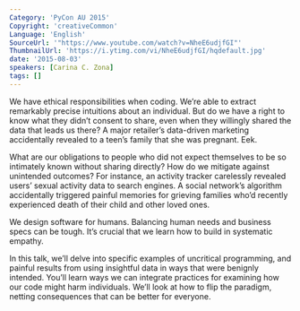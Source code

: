 ```yaml
---
Category: 'PyCon AU 2015'
Copyright: 'creativeCommon'
Language: 'English'
SourceUrl: '"https://www.youtube.com/watch?v=NheE6udjfGI"'
ThumbnailUrl: 'https://i.ytimg.com/vi/NheE6udjfGI/hqdefault.jpg'
date: '2015-08-03'
speakers: [Carina C. Zona]
tags: []
---
```

We have ethical responsibilities when coding. We’re able to extract remarkably precise intuitions about an individual. But do we have a right to know what they didn’t consent to share, even when they willingly shared the data that leads us there? A major retailer’s data-driven marketing accidentally revealed to a teen’s family that she was pregnant. Eek.

What are our obligations to people who did not expect themselves to be so intimately known without sharing directly? How do we mitigate against unintended outcomes? For instance, an activity tracker carelessly revealed users’ sexual activity data to search engines. A social network’s algorithm accidentally triggered painful memories for grieving families who’d recently experienced death of their child and other loved ones.

We design software for humans. Balancing human needs and business specs can be tough. It’s crucial that we learn how to build in systematic empathy.

In this talk, we’ll delve into specific examples of uncritical programming, and painful results from using insightful data in ways that were benignly intended. You’ll learn ways we can integrate practices for examining how our code might harm individuals. We’ll look at how to flip the paradigm, netting consequences that can be better for everyone.